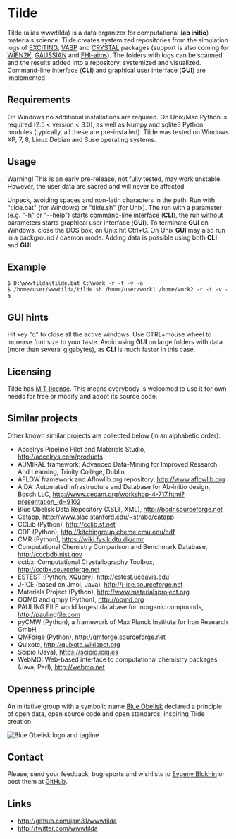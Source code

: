 Tilde
==========

Tilde (alias wwwtilda) is a data organizer for computational (**ab initio**) materials science. Tilde creates systemized repositories from the simulation logs of [EXCITING](http://exciting-code.org), [VASP](http://www.vasp.at) and [CRYSTAL](http://www.crystal.unito.it) packages (support is also coming for [WIEN2K](http://www.wien2k.at), [GAUSSIAN](http://gaussian.com) and [FHI-aims](http://aims.fhi-berlin.mpg.de)). The folders with logs can be scanned and the results added into a repository, systemized and visualized. Command-line interface (**CLI**) and graphical user interface (**GUI**) are implemented.

## Requirements

On Windows no additional installations are required. On Unix/Mac Python is required (2.5 < version < 3.0), as well as Numpy and sqlite3 Python modules (typically, all these are pre-installed). Tilde was tested on Windows XP, 7, 8, Linux Debian and Suse operating systems.

## Usage

Warning! This is an early pre-release, not fully tested, may work unstable. However, the user data are sacred and will never be affected.

Unpack, avoiding spaces and non-latin characters in the path. Run with "tilde.bat" (for Windows) or "tilde.sh" (for Unix). The run with a parameter (e.g. "-h" or "--help") starts command-line interface (**CLI**), the run without parameters starts graphical user interface (**GUI**). To terminate **GUI** on Windows, close the DOS box, on Unix hit Ctrl+C. On Unix **GUI** may also run in a background / daemon mode. Adding data is possible using both **CLI** and **GUI**.

## Example

    $ D:\wwwtilda\tilde.bat C:\work -r -t -v -a
    $ /home/user/wwwtilda/tilde.sh /home/user/work1 /home/work2 -r -t -v -a

## GUI hints

Hit key "q" to close all the active windows. Use CTRL+mouse wheel to increase font size to your taste. Avoid using **GUI** on large folders with data (more than several gigabytes), as **CLI** is much faster in this case.

## Licensing

Tilde has [MIT-license](http://en.wikipedia.org/wiki/MIT_License). This means everybody is welcomed to use it for own needs for free or modify and adopt its source code.

## Similar projects

Other known similar projects are collected below (in an alphabetic order):

- Accelrys Pipeline Pilot and Materials Studio, http://accelrys.com/products
- ADMIRAL framework: Advanced Data-Mining for Improved Research And Learning, Trinity College, Dublin
- AFLOW framework and Aflowlib.org repository, http://www.aflowlib.org
- AIDA: Automated Infrastructure and Database for Ab-initio design, Bosch LLC, http://www.cecam.org/workshop-4-717.html?presentation_id=9102
- Blue Obelisk Data Repository (XSLT, XML), http://bodr.sourceforge.net
- Catapp, http://www.slac.stanford.edu/~strabo/catapp
- CCLib (Python), http://cclib.sf.net
- CDF (Python), http://kitchingroup.cheme.cmu.edu/cdf
- CMR (Python), https://wiki.fysik.dtu.dk/cmr
- Computational Chemistry Comparison and Benchmark Database, http://cccbdb.nist.gov
- cctbx: Computational Crystallography Toolbox, http://cctbx.sourceforge.net
- ESTEST (Python, XQuery), http://estest.ucdavis.edu
- J-ICE (based on Jmol, Java), http://j-ice.sourceforge.net
- Materials Project (Python), http://www.materialsproject.org
- OQMD and qmpy (Python), http://oqmd.org
- PAULING FILE world largest database for inorganic compounds, http://paulingfile.com
- pyCMW (Python), a framework of Max Planck Institute for Iron Research GmbH
- QMForge (Python), http://qmforge.sourceforge.net
- Quixote, http://quixote.wikispot.org
- Scipio (Java), https://scipio.iciq.es
- WebMO: Web-based interface to computational chemistry packages (Java, Perl), http://webmo.net

## Openness principle

An initiative group with a symbolic name [Blue Obelisk](http://www.jcheminf.com/content/3/1/37) declared a principle of open data, open source code and open standards, inspiring Tilde creation.

![Blue Obelisk logo and tagline](https://wwwtilda.googlecode.com/files/blue_obelisk.gif)

## Contact

Please, send your feedback, bugreports and wishlists to [Evgeny Blokhin](mailto:eb@tilde.pro) or post them at [GitHub](http://github.com/jam31/wwwtilda/issues).

## Links

- http://github.com/jam31/wwwtilda
- http://twitter.com/wwwtilda
